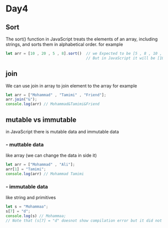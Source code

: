 # Day4

## Sort
The sort() function in JavaScript treats the elements of an array, including strings, and sorts them in alphabetical order.
for example 
``` javascript
let arr = [10 , 20 , 5 , 8].sort()  // we Expected to be [5 , 8 , 10 , 20]
                                    // But in JavaScript it will be [10 , 20 , 5 , 8]
```

## join
We can use join in array to join element to the array 
for example 
``` javascript
let arr = ["Mohammad" , "Tamimi" , "Friend"];
arr.join("&");
console.log(arr) // Mohammad&Tamimi&Friend
```

## mutable vs immutable
in JavaScript there is mutable data and immutable data
### - muttable data 
like array (we can change the data in side it)
``` javascript
let arr = ["Mohammad" , "Ali"];
arr[1] = "Tamimi";
console.log(arr) // Mohammad Tamimi
```
### - immutable data
like string and primitives
``` javascript
let s = "Mohammaa";
s[7] = "d";
console.log(s) // Mohammaa;
// Note that (s[7] = "d" doesnot show compilation error but it did not work)
``` 


